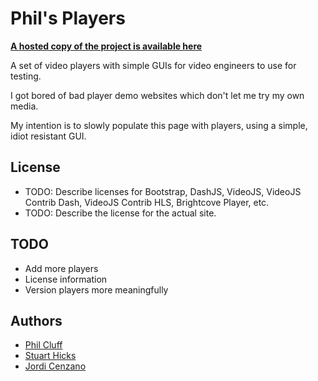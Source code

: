 # Phil's Players

**[A hosted copy of the project is available here](https://philcluff.co.uk/players)**

A set of video players with simple GUIs for video engineers to use for testing.

I got bored of bad player demo websites which don't let me try my own media.

My intention is to slowly populate this page with players, using a simple, idiot resistant GUI.

## License

* TODO: Describe licenses for Bootstrap, DashJS, VideoJS, VideoJS Contrib Dash, VideoJS Contrib HLS, Brightcove Player, etc.
* TODO: Describe the license for the actual site.

## TODO

* Add more players
* License information
* Version players more meaningfully

## Authors

* [Phil Cluff](https://github.com/geneticgenesis)
* [Stuart Hicks](https://github.com/stuarthicks)
* [Jordi Cenzano](https://github.com/jordicenzano)
